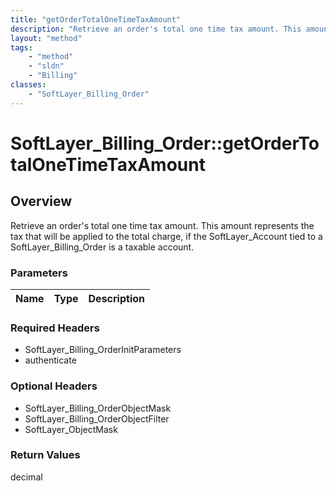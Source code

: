 ```yaml
---
title: "getOrderTotalOneTimeTaxAmount"
description: "Retrieve an order's total one time tax amount. This amount represents the tax that will be applied to the total charge,... "
layout: "method"
tags:
    - "method"
    - "sldn"
    - "Billing"
classes:
    - "SoftLayer_Billing_Order"
---
```

# SoftLayer_Billing_Order::getOrderTotalOneTimeTaxAmount
## Overview 
Retrieve an order's total one time tax amount. This amount represents the tax that will be applied to the total charge, if the SoftLayer_Account tied to a SoftLayer_Billing_Order is a taxable account.

### Parameters 
|Name | Type | Description |
| --- | --- | --- |


### Required Headers
* SoftLayer_Billing_OrderInitParameters
* authenticate

### Optional Headers
* SoftLayer_Billing_OrderObjectMask
* SoftLayer_Billing_OrderObjectFilter
* SoftLayer_ObjectMask

### Return Values
decimal
